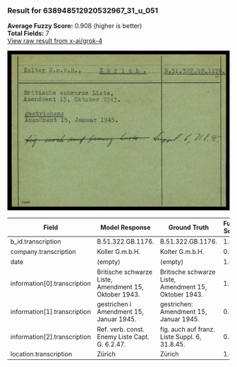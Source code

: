 ### Result for 638948512920532967_31_u_051
**Average Fuzzy Score:** 0.908 (higher is better)<br>
**Total Fields:** 7<br>
[View raw result from x-ai/grok-4](https://github.com/RISE-UNIBAS/humanities_data_benchmark/blob/main/results/2025-10-24/T0336/request_T0336_638948512920532967_31_u_051.json)

<img src="https://github.com/RISE-UNIBAS/humanities_data_benchmark/blob/main/benchmarks/blacklist/images/638948512920532967_31_u_051.jpg?raw=true" alt="638948512920532967_31_u_051" width="600px">

| Field | Model Response | Ground Truth | Fuzzy Score | Match |
|-------|----------------|--------------|-------------|-------|
| b_id.transcription | B.51.322.GB.1176. | B.51.322.GB.1176. | 1.000 | ✅ |
| company.transcription | Koller G.m.b.H. | Kolter G.m.b.H. | 0.933 | ✅ |
| date | (empty) | (empty) | 1.000 | ✅ |
| information[0].transcription | Britische schwarze Liste,<br>Amendment 15, Oktober 1943. | Britische schwarze Liste,<br>Amendment 15, Oktober 1943. | 1.000 | ✅ |
| information[1].transcription | gestrichen i<br>Amendment 15, Januar 1945. | gestrichen:<br>Amendment 15, Januar 1945. | 0.961 | ✅ |
| information[2].transcription | Ref. verb. const. Enemy Liste Capt. G. 6.2.47. | fig. auch auf franz. Liste Suppl. 6, 31.8.45. | 0.462 | ❌ |
| location.transcription | Zürich | Zürich | 1.000 | ✅ |

